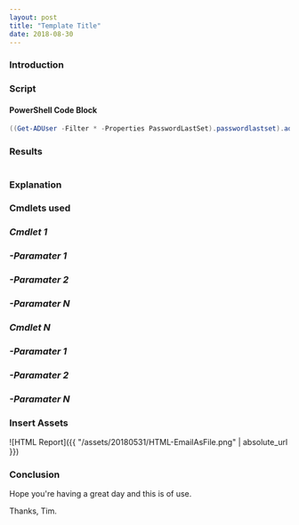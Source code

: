 ```yaml
---
layout: post
title: "Template Title"
date: 2018-08-30
---
```


### Introduction

### Script
#### PowerShell Code Block
```PowerShell
((Get-ADUser -Filter * -Properties PasswordLastSet).passwordlastset).adddays(45)
```

### Results
```PowerShell

```

### Explanation

### Cmdlets used
### *Cmdlet 1*

### *-Paramater 1*

### *-Paramater 2*

### *-Paramater N*

### *Cmdlet N*

### *-Paramater 1*

### *-Paramater 2*

### *-Paramater N*

### Insert Assets
![HTML Report]({{ "/assets/20180531/HTML-EmailAsFile.png" | absolute_url }})

### Conclusion

Hope you're having a great day and this is of use.

Thanks, Tim.
